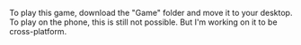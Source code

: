 To play this game, download the "Game" folder and move it to your desktop.
To play on the phone, this is still not possible. But I'm working on it to be cross-platform.
